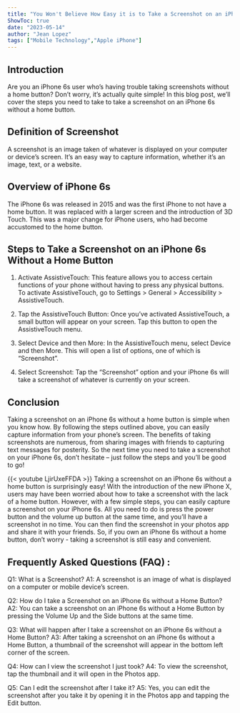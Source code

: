 ```yaml
---
title: "You Won't Believe How Easy it is to Take a Screenshot on an iPhone 6s Without a Home Button!"
ShowToc: true 
date: "2023-05-14"
author: "Jean Lopez" 
tags: ["Mobile Technology","Apple iPhone"]
---
```

## Introduction

Are you an iPhone 6s user who’s having trouble taking screenshots without a home button? Don’t worry, it’s actually quite simple! In this blog post, we’ll cover the steps you need to take to take a screenshot on an iPhone 6s without a home button. 

## Definition of Screenshot

A screenshot is an image taken of whatever is displayed on your computer or device’s screen. It’s an easy way to capture information, whether it’s an image, text, or a website. 

## Overview of iPhone 6s

The iPhone 6s was released in 2015 and was the first iPhone to not have a home button. It was replaced with a larger screen and the introduction of 3D Touch. This was a major change for iPhone users, who had become accustomed to the home button. 

## Steps to Take a Screenshot on an iPhone 6s Without a Home Button

1. Activate AssistiveTouch: This feature allows you to access certain functions of your phone without having to press any physical buttons. To activate AssistiveTouch, go to Settings > General > Accessibility > AssistiveTouch. 

2. Tap the AssistiveTouch Button: Once you’ve activated AssistiveTouch, a small button will appear on your screen. Tap this button to open the AssistiveTouch menu. 

3. Select Device and then More: In the AssistiveTouch menu, select Device and then More. This will open a list of options, one of which is “Screenshot”. 

4. Select Screenshot: Tap the “Screenshot” option and your iPhone 6s will take a screenshot of whatever is currently on your screen. 

## Conclusion

Taking a screenshot on an iPhone 6s without a home button is simple when you know how. By following the steps outlined above, you can easily capture information from your phone’s screen. The benefits of taking screenshots are numerous, from sharing images with friends to capturing text messages for posterity. So the next time you need to take a screenshot on your iPhone 6s, don’t hesitate – just follow the steps and you’ll be good to go!

{{< youtube LjirUxeFFDA >}} 
Taking a screenshot on an iPhone 6s without a home button is surprisingly easy! With the introduction of the new iPhone X, users may have been worried about how to take a screenshot with the lack of a home button. However, with a few simple steps, you can easily capture a screenshot on your iPhone 6s. All you need to do is press the power button and the volume up button at the same time, and you’ll have a screenshot in no time. You can then find the screenshot in your photos app and share it with your friends. So, if you own an iPhone 6s without a home button, don’t worry - taking a screenshot is still easy and convenient.

## Frequently Asked Questions (FAQ) :
Q1: What is a Screenshot?
A1: A screenshot is an image of what is displayed on a computer or mobile device’s screen. 

Q2: How do I take a Screenshot on an iPhone 6s without a Home Button?
A2: You can take a screenshot on an iPhone 6s without a Home Button by pressing the Volume Up and the Side buttons at the same time. 

Q3: What will happen after I take a screenshot on an iPhone 6s without a Home Button?
A3: After taking a screenshot on an iPhone 6s without a Home Button, a thumbnail of the screenshot will appear in the bottom left corner of the screen. 

Q4: How can I view the screenshot I just took?
A4: To view the screenshot, tap the thumbnail and it will open in the Photos app. 

Q5: Can I edit the screenshot after I take it?
A5: Yes, you can edit the screenshot after you take it by opening it in the Photos app and tapping the Edit button.


